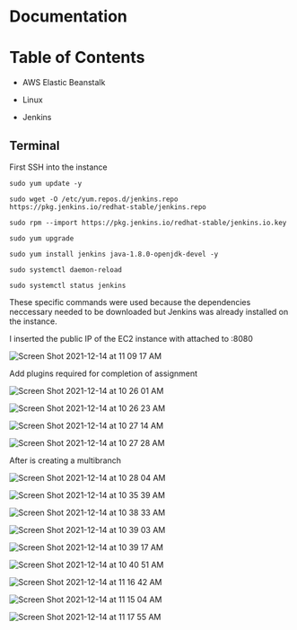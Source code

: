 # Documentation

# Table of Contents
- AWS 
  Elastic Beanstalk 

-  Linux
-  Jenkins 

## Terminal
First SSH into the instance

```
sudo yum update -y

sudo wget -O /etc/yum.repos.d/jenkins.repo https://pkg.jenkins.io/redhat-stable/jenkins.repo

sudo rpm --import https://pkg.jenkins.io/redhat-stable/jenkins.io.key

sudo yum upgrade

sudo yum install jenkins java-1.8.0-openjdk-devel -y

sudo systemctl daemon-reload

sudo systemctl status jenkins

```
These specific commands were used because the dependencies neccessary needed to be downloaded but Jenkins was already installed on the instance. 

I inserted the public IP of the EC2 instance with attached to :8080

![Screen Shot 2021-12-14 at 11 09 17 AM](https://user-images.githubusercontent.com/84725239/146117174-0f4cdca2-fda3-4b58-92d5-5402683c43e7.png)

Add plugins required for completion of assignment

![Screen Shot 2021-12-14 at 10 26 01 AM](https://user-images.githubusercontent.com/84725239/146121111-434b9179-beb4-4f10-aa08-ef418bc4aeeb.png)

![Screen Shot 2021-12-14 at 10 26 23 AM](https://user-images.githubusercontent.com/84725239/146121140-c11cea28-2e8d-470c-b53b-c74c925d6498.png)

![Screen Shot 2021-12-14 at 10 27 14 AM](https://user-images.githubusercontent.com/84725239/146121178-2f9df533-8ae2-4cfe-bbb1-4cf63f1b770a.png)

![Screen Shot 2021-12-14 at 10 27 28 AM](https://user-images.githubusercontent.com/84725239/146121211-881c6d8b-511f-4d5a-bf8e-97555ea6ac3b.png)

After is creating a multibranch

![Screen Shot 2021-12-14 at 10 28 04 AM](https://user-images.githubusercontent.com/84725239/146123012-1bea216d-21b1-45c5-9fe9-97d3609c4533.png)


![Screen Shot 2021-12-14 at 10 35 39 AM](https://user-images.githubusercontent.com/84725239/146123058-b4b2695e-581d-4311-9761-99518b64ea52.png)

![Screen Shot 2021-12-14 at 10 38 33 AM](https://user-images.githubusercontent.com/84725239/146123075-58524450-ed25-4b9a-889e-1b1605614391.png)

![Screen Shot 2021-12-14 at 10 39 03 AM](https://user-images.githubusercontent.com/84725239/146123083-be50cbe8-d35d-421f-a1d1-4a5bf42b1c9d.png)


![Screen Shot 2021-12-14 at 10 39 17 AM](https://user-images.githubusercontent.com/84725239/146123098-70f9d30b-a2d2-4322-812c-d78f073859b7.png)



![Screen Shot 2021-12-14 at 10 40 51 AM](https://user-images.githubusercontent.com/84725239/146123107-4b1da70d-769e-4d25-acc5-e8dbb8138725.png)

![Screen Shot 2021-12-14 at 11 16 42 AM](https://user-images.githubusercontent.com/84725239/146123134-7d8ae81b-7402-43a1-93d0-3b6f1072b3ae.png)

![Screen Shot 2021-12-14 at 11 15 04 AM](https://user-images.githubusercontent.com/84725239/146123172-ed4260c3-652e-46e6-87ae-2408016fcae0.png)


![Screen Shot 2021-12-14 at 11 17 55 AM](https://user-images.githubusercontent.com/84725239/146123218-b5105c8a-6309-4fa2-92e4-fc0972d49367.png)




